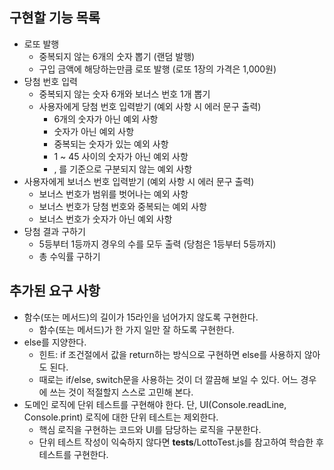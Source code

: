 ## 구현할 기능 목록
- 로또 발행
  - 중복되지 않는 6개의 숫자 뽑기 (랜덤 발행)
  - 구입 금액에 해당하는만큼 로또 발행 (로또 1장의 가격은 1,000원)
- 당첨 번호 입력
  - 중복되지 않는 숫자 6개와 보너스 번호 1개 뽑기
  - 사용자에게 당첨 번호 입력받기 (예외 사항 시 에러 문구 출력)
    - 6개의 숫자가 아닌 예외 사항
    - 숫자가 아닌 예외 사항
    - 중복되는 숫자가 있는 예외 사항
    - 1 ~ 45 사이의 숫자가 아닌 예외 사항
    - , 를 기준으로 구분되지 않는 예외 사항
- 사용자에게 보너스 번호 입력받기 (예외 사항 시 에러 문구 출력)
  - 보너스 번호가 범위를 벗어나는 예외 사항
  - 보너스 번호가 당첨 번호와 중복되는 예외 사항
  - 보너스 번호가 숫자가 아닌 예외 사항
- 당첨 결과 구하기
  - 5등부터 1등까지 경우의 수를 모두 출력 (당첨은 1등부터 5등까지)
  - 총 수익률 구하기


## 추가된 요구 사항
- 함수(또는 메서드)의 길이가 15라인을 넘어가지 않도록 구현한다.
  - 함수(또는 메서드)가 한 가지 일만 잘 하도록 구현한다.
- else를 지양한다.
  - 힌트: if 조건절에서 값을 return하는 방식으로 구현하면 else를 사용하지 않아도 된다.
  - 때로는 if/else, switch문을 사용하는 것이 더 깔끔해 보일 수 있다. 어느 경우에 쓰는 것이 적절할지 스스로 고민해 본다.
- 도메인 로직에 단위 테스트를 구현해야 한다. 단, UI(Console.readLine, Console.print) 로직에 대한 단위 테스트는 제외한다.
  - 핵심 로직을 구현하는 코드와 UI를 담당하는 로직을 구분한다.
  - 단위 테스트 작성이 익숙하지 않다면 __tests__/LottoTest.js를 참고하여 학습한 후 테스트를 구현한다.
